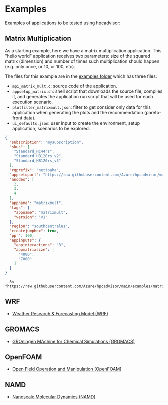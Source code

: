 # Examples


Examples of applications to be tested using hpcadvisor:




## Matrix Multiplication

As a starting example, here we have a matrix multiplication application. This
"hello world" application receives two parameters: size of the squared matrix
(dimension) and number of times such multiplication should happen (e.g. only
once, or 10, or 100, etc).

The files for this example are in the [examples
folder](https://github.com/Azure/hpcadvisor/tree/main/examples/matrixmult)
which has three files:

- `mpi_matrix_mult.c`: source code of the application.
- `appsetup_matrix.sh`: shell script that downloads the source file,
  compiles it, and generates the application run script that will be used for
  each execution scenario.
- `plotfilter_matrixmult.json`: filter to get consider only data for
  this application when generating the plots and the recommendation
  (pareto-front data).
- `ui_defaults.json`: user input to create the environment,
  setup application, scenarios to be explored.

```json title="ui_defaults.json"
{
  "subscription": "mysubscription",
  "skus": [
    "Standard_HC44rs",
    "Standard_HB120rs_v2",
    "Standard_HB120rs_v3"
  ],
  "rgprefix": "nettoaha",
  "appsetupurl": "https://raw.githubusercontent.com/Azure/hpcadvisor/main/examples/matrixmult/appsetup_matrix.sh",
  "nnodes": [
    2,
    3,
    4
  ],
  "appname": "matrixmult",
  "tags": {
    "appname": "matrixmult",
    "version": "v1"
  },
  "region": "southcentralus",
  "createjumpbox": true,
  "ppr": 100,
  "appinputs": {
    "appinteractions": "3",
    "appmatrixsize": [
      "4000",
      "7000"
    ]
  }
}
```

``` title="ui_defaults.json"
--8<-- "https://raw.githubusercontent.com/Azure/hpcadvisor/main/examples/matrixmult/ui_defaults.json"
```


## WRF

- [Weather Research & Forecasting Model (WRF)](examples/wrf)

## GROMACS

- [GROningen MAchine for Chemical Simulations (GROMACS)](examples/gromacs)

## OpenFOAM

- [Open Field Operation and Manipulation (OpenFOAM)](examples/openfoam)

## NAMD

- [Nanoscale Molecular Dynamics (NAMD)](examples/namd)
